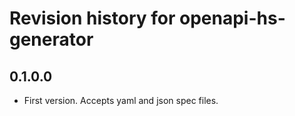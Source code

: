 # Revision history for openapi-hs-generator

## 0.1.0.0

* First version. Accepts yaml and json spec files.
